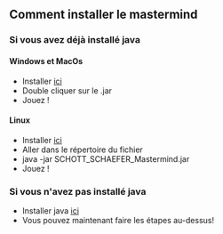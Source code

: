 ## Comment installer le mastermind

### Si vous avez déjà installé java


#### Windows et MacOs

+ Installer [ici](Fichier_jar/SCHOTT_SCHAEFER_Mastermind.jar)
+ Double cliquer sur le .jar
+ Jouez !


#### Linux 

+ Installer [ici](Fichier_jar/SCHOTT_SCHAEFER_Mastermind.jar)
+ Aller dans le répertoire du fichier
+ java -jar SCHOTT_SCHAEFER_Mastermind.jar 
+ Jouez !



### Si vous n'avez pas installé java

+ Installer java [ici](installer_java/java_installer_windows.jar)
+ Vous pouvez maintenant faire les étapes au-dessus!